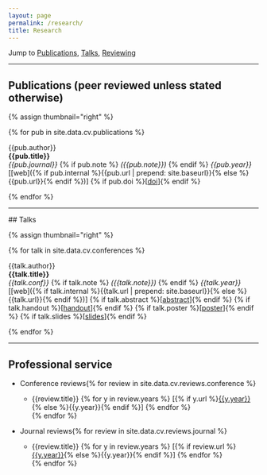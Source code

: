 ```yaml
---
layout: page
permalink: /research/
title: Research
---
```


Jump to [Publications](#peer-reviewed-publications), [Talks](#talks), [Reviewing](#professional-service)

---

## Publications (peer reviewed unless stated otherwise)

{% assign thumbnail="right" %}

{% for pub in site.data.cv.publications %}
<!-- {% if pub.image %}
{% include image.html url=pub.image caption="" height="80px" align=thumbnail %}
{% endif %} -->
{{pub.author}}<br />
**{{pub.title}}**<br />
*{{pub.journal}}*
{% if pub.note %} *({{pub.note}})*
{% endif %} *{{pub.year}}*  [[web]({% if pub.internal %}{{pub.url | prepend: site.baseurl}}{% else %}{{pub.url}}{% endif %})] {% if pub.doi %}[[doi]({{pub.doi}})]{% endif %}

{% endfor %}

-----

## Talks

{% assign thumbnail="right" %}

{% for talk in site.data.cv.conferences %}
<!-- {% if pub.image %}
{% include image.html url=pub.image caption="" height="80px" align=thumbnail %}
{% endif %} -->
{{talk.author}}<br />
**{{talk.title}}**<br />
*{{talk.conf}}*
{% if talk.note %} *({{talk.note}})*
{% endif %} *{{talk.year}}*  [[web]({% if talk.internal %}{{talk.url | prepend: site.baseurl}}{% else %}{{talk.url}}{% endif %})] {% if talk.abstract %}[[abstract]({{talk.abstract}})]{% endif %} {% if talk.handout %}[[handout]({{talk.handout}})]{% endif %} {% if talk.poster %}[[poster]({{talk.poster}})]{% endif %} {% if talk.slides %}[[slides]({{talk.slide}})]{% endif %}

{% endfor %}

-----

## Professional service

- Conference reviews{% for review in site.data.cv.reviews.conference %}
    - {{review.title}} {% for y in review.years %} [{% if y.url %}[{{y.year}}]({{y.url}}){% else %}{{y.year}}{% endif %}] {% endfor %}<br />{% endfor %}

- Journal reviews{% for review in site.data.cv.reviews.journal %}
    - {{review.title}} {% for y in review.years %} [{% if review.url %}[{{y.year}}]({{review.url}}){% else %}{{y.year}}{% endif %}] {% endfor %}<br />{% endfor %}
